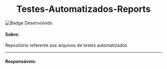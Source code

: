 <h1 align="center"> Testes-Automatizados-Reports </h1>

![Badge Desenvolvido](https://img.shields.io/badge/STATUS-EM%20DESENVOLVIMENTO-green?style=for-the-badge)

<h4> Sobre: </h4>

<p align="justify" > Repositório referente aos arquivos de testes automatizados </p>

<hr>

<h4> Responsáveis: </h4>
